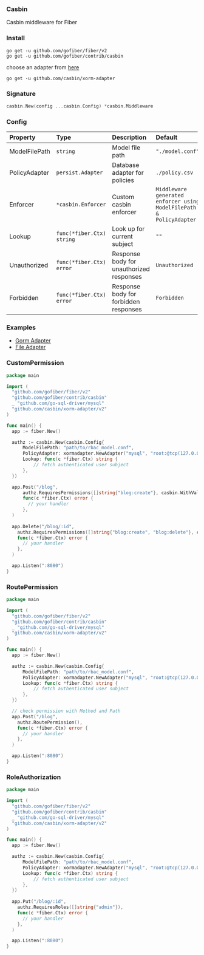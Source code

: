 ### Casbin
Casbin middleware for Fiber

### Install
```
go get -u github.com/gofiber/fiber/v2
go get -u github.com/gofiber/contrib/casbin
```
choose an adapter from [here](https://casbin.org/docs/en/adapters)
```
go get -u github.com/casbin/xorm-adapter
```

### Signature
```go
casbin.New(config ...casbin.Config) *casbin.Middleware
```

### Config
| Property | Type | Description | Default |
| :--- | :--- | :--- | :--- |
| ModelFilePath | `string` | Model file path | `"./model.conf"` |
| PolicyAdapter | `persist.Adapter` | Database adapter for policies | `./policy.csv` |
| Enforcer | `*casbin.Enforcer` | Custom casbin enforcer | `Middleware generated enforcer using ModelFilePath & PolicyAdapter` |
| Lookup | `func(*fiber.Ctx) string` | Look up for current subject | `""` |
| Unauthorized | `func(*fiber.Ctx) error` | Response body for unauthorized responses | `Unauthorized` |
| Forbidden | `func(*fiber.Ctx) error` | Response body for forbidden responses | `Forbidden` |

### Examples
- [Gorm Adapter](https://github.com/svcg/-fiber_casbin_demo)
- [File Adapter](https://github.com/gofiber/contrib/casbin/tree/master/example)

### CustomPermission

```go
package main

import (
  "github.com/gofiber/fiber/v2"
  "github.com/gofiber/contrib/casbin"
  _ "github.com/go-sql-driver/mysql"
  "github.com/casbin/xorm-adapter/v2"
)

func main() {
  app := fiber.New()

  authz := casbin.New(casbin.Config{
      ModelFilePath: "path/to/rbac_model.conf",
      PolicyAdapter: xormadapter.NewAdapter("mysql", "root:@tcp(127.0.0.1:3306)/"),
      Lookup: func(c *fiber.Ctx) string {
          // fetch authenticated user subject
      },
  })

  app.Post("/blog",
      authz.RequiresPermissions([]string{"blog:create"}, casbin.WithValidationRule(casbin.MatchAllRule)),
      func(c *fiber.Ctx) error {
        // your handler
      },
  )
  
  app.Delete("/blog/:id",
    authz.RequiresPermissions([]string{"blog:create", "blog:delete"}, casbin.WithValidationRule(casbin.AtLeastOneRule)),
    func(c *fiber.Ctx) error {
      // your handler
    },
  )

  app.Listen(":8080")
}
```

### RoutePermission

```go
package main

import (
  "github.com/gofiber/fiber/v2"
  "github.com/gofiber/contrib/casbin"
  _ "github.com/go-sql-driver/mysql"
  "github.com/casbin/xorm-adapter/v2"
)

func main() {
  app := fiber.New()

  authz := casbin.New(casbin.Config{
      ModelFilePath: "path/to/rbac_model.conf",
      PolicyAdapter: xormadapter.NewAdapter("mysql", "root:@tcp(127.0.0.1:3306)/"),
      Lookup: func(c *fiber.Ctx) string {
          // fetch authenticated user subject
      },
  })

  // check permission with Method and Path
  app.Post("/blog",
    authz.RoutePermission(),
    func(c *fiber.Ctx) error {
      // your handler
    },
  )

  app.Listen(":8080")
}
```

### RoleAuthorization

```go
package main

import (
  "github.com/gofiber/fiber/v2"
  "github.com/gofiber/contrib/casbin"
  _ "github.com/go-sql-driver/mysql"
  "github.com/casbin/xorm-adapter/v2"
)

func main() {
  app := fiber.New()

  authz := casbin.New(casbin.Config{
      ModelFilePath: "path/to/rbac_model.conf",
      PolicyAdapter: xormadapter.NewAdapter("mysql", "root:@tcp(127.0.0.1:3306)/"),
      Lookup: func(c *fiber.Ctx) string {
          // fetch authenticated user subject
      },
  })
  
  app.Put("/blog/:id",
    authz.RequiresRoles([]string{"admin"}),
    func(c *fiber.Ctx) error {
      // your handler
    },
  )

  app.Listen(":8080")
}
```
